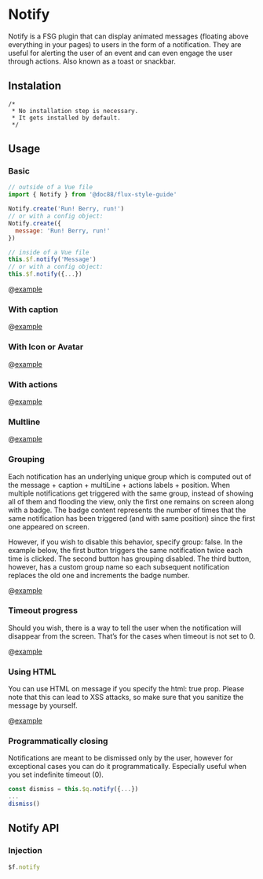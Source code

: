 # Notify

Notify is a FSG plugin that can display animated messages (floating above everything in your pages) to users in the form of a notification. They are useful for alerting the user of an event and can even engage the user through actions. Also known as a toast or snackbar.

## Instalation

```
/*
 * No installation step is necessary.
 * It gets installed by default.
 */
```

## Usage

### Basic

```js
// outside of a Vue file
import { Notify } from '@doc88/flux-style-guide'

Notify.create('Run! Berry, run!')
// or with a config object:
Notify.create({
  message: 'Run! Berry, run!'
})

// inside of a Vue file
this.$f.notify('Message')
// or with a config object:
this.$f.notify({...})
```

@[example](NotifyBasic)

### With caption

@[example](NotifyCaption)

### With Icon or Avatar

@[example](NotifyIconAvatar)

### With actions

@[example](NotifyActions)

### Multline

@[example](NotifyMultiline)

### Grouping

Each notification has an underlying unique group which is computed out of the message + caption + multiLine + actions labels + position. When multiple notifications get triggered with the same group, instead of showing all of them and flooding the view, only the first one remains on screen along with a badge. The badge content represents the number of times that the same notification has been triggered (and with same position) since the first one appeared on screen.

However, if you wish to disable this behavior, specify group: false. In the example below, the first button triggers the same notification twice each time is clicked. The second button has grouping disabled. The third button, however, has a custom group name so each subsequent notification replaces the old one and increments the badge number.

@[example](NotifyGrouping)

### Timeout progress

Should you wish, there is a way to tell the user when the notification will disappear from the screen. That’s for the cases when timeout is not set to 0.

@[example](NotifyTimeout)

### Using HTML

You can use HTML on message if you specify the html: true prop. Please note that this can lead to XSS attacks, so make sure that you sanitize the message by yourself.

@[example](NotifyHtml)

### Programmatically closing

Notifications are meant to be dismissed only by the user, however for exceptional cases you can do it programmatically. Especially useful when you set indefinite timeout (0).
```js
const dismiss = this.$q.notify({...})
...
dismiss()
```

## Notify API

### Injection

```js
$f.notify
```
